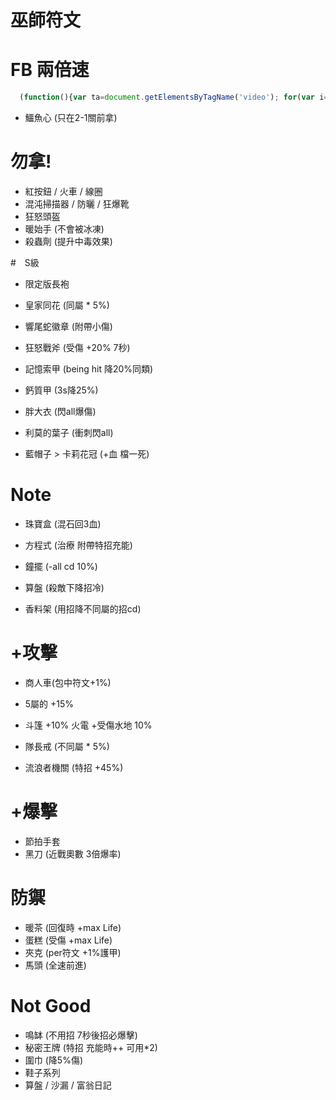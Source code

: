 # 巫師符文

# FB 兩倍速
```js
  (function(){var ta=document.getElementsByTagName('video'); for(var i=0;i<ta.length;i++){ta[i].playbackRate=2};})()
```

* 鱷魚心 (只在2-1關前拿)

# 勿拿!
* 紅按鈕 / 火車 / 線圈
* 混沌掃描器 / 防曬 / 狂爆靴
* 狂怒頭盔
* 暖始手 (不會被冰凍)
* 殺蟲劑 (提升中毒效果)


#　S級
* 限定版長袍
* 皇家同花 (同屬 * 5%)
* 響尾蛇徽章 (附帶小傷)
* 狂怒戰斧 (受傷 +20% 7秒)
* 記憶索甲 (being hit 降20%同類)
* 鈣質甲 (3s降25%)
* 胖大衣 (閃all爆傷)
* 利莫的葉子 (衝刺閃all)

* 藍帽子 > 卡莉花冠 (+血 檔一死) 
# Note
* 珠寶盒 (混石回3血)

* 方程式 (治療 附帶特招充能)

* 鐘擺 (-all cd 10%)
* 算盤 (殺敵下降招冷)
* 香料架 (用招降不同屬的招cd)


# +攻擊
* 商人車(包中符文+1%)
* 5屬的 +15%
* 斗篷 +10% 火電 +受傷水地 10%
* 隊長戒 (不同屬 * 5%)

* 流浪者機關 (特招 +45%)

# +爆擊
* 節拍手套
* 黑刀 (近戰奧數 3倍爆率)

# 防禦
* 暖茶 (回復時 +max Life)
* 蛋糕 (受傷 +max Life)
* 夾克 (per符文 +1%護甲)
* 馬頭 (全速前進)

# Not Good
* 鳴缽 (不用招 7秒後招必爆擊)
* 秘密王牌 (特招 充能時++ 可用*2)
* 圍巾 (降5%傷)
* 鞋子系列
* 算盤 / 沙漏 / 富翁日記